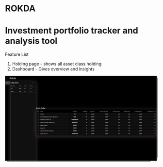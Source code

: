 # ROKDA

# Investment portfolio tracker and analysis tool

Feature List
1. Holding page - shows all asset class holding
2. Dashboard -  Gives overview and insights 


![A glimps of what we are working on lately. Its a very early stage](image.png)